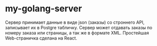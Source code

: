 # my-golang-server

Сервер принимает данные в виде json (заказы) со строннего API, записывает их в Postgre табличку. Сервер может отдавать заказы по номеру заказа или страницы, а так же в формате XML. 
Простейшая Web-страничка сделана на React. 

